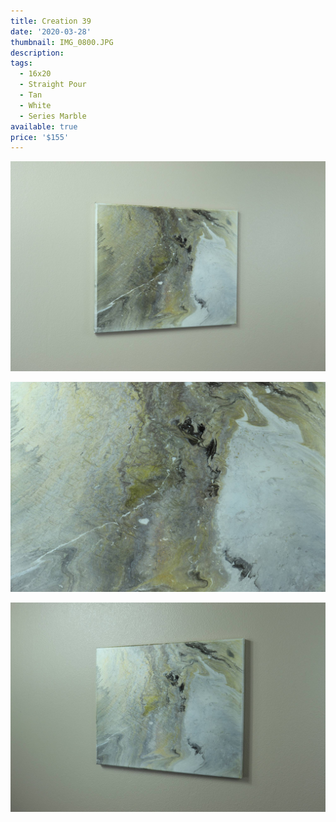 ```yaml
---
title: Creation 39
date: '2020-03-28'
thumbnail: IMG_0800.JPG
description: 
tags:
  - 16x20
  - Straight Pour
  - Tan
  - White
  - Series Marble
available: true
price: '$155'
---
```


![](IMG_0803.JPG)

![](IMG_0812.JPG)

![](IMG_0806.JPG)

